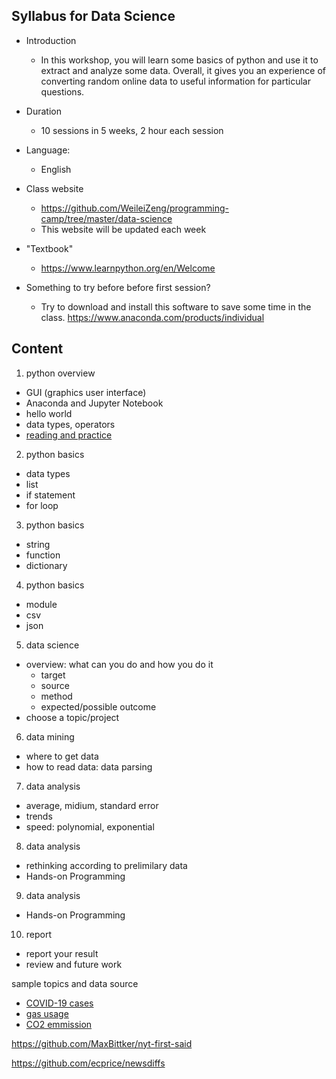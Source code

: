 ## Syllabus for Data Science

- Introduction
  - In this workshop, you will learn some basics of python and use it to extract and analyze some data. Overall, it gives you an experience of converting random online data to useful information for particular questions.

- Duration
  - 10 sessions in 5 weeks, 2 hour each session
- Language:
  - English
- Class website
  - https://github.com/WeileiZeng/programming-camp/tree/master/data-science 
  - This website will be updated each week
- "Textbook" 
  - https://www.learnpython.org/en/Welcome

- Something to try before before first session?
  - Try to download and install this software to save some time in the class. https://www.anaconda.com/products/individual


## Content

1. python overview
  - GUI (graphics user interface)
  - Anaconda and Jupyter Notebook
  - hello world
  - data types, operators
  - [reading and practice](https://www.learnpython.org/en/Welcome)
  
2. python basics
  - data types
  - list
  - if statement
  - for loop

3. python basics
  - string
  - function
  - dictionary
  
4. python basics
  - module
  - csv
  - json
  
5. data science
  - overview: what can you do and how you do it
    - target
	- source
	- method
	- expected/possible outcome
  - choose a topic/project
  
6. data mining
  - where to get data
  - how to read data: data parsing

7. data analysis
  - average, midium, standard error
  - trends
  - speed: polynomial, exponential

8. data analysis
  - rethinking according to prelimilary data
  - Hands-on Programming

9. data analysis
  - Hands-on Programming

10. report
  - report your result
  - review and future work
  
  

sample topics and data source
- [COVID-19 cases](http://open-source-covid-19.weileizeng.com)
- [gas usage](https://www.eia.gov/dnav/ng/ng_cons_sum_dcu_nus_m.htm)
- [CO2 emmission](https://databank.worldbank.org/reports.aspx?source=2&type=metadata&series=EN.ATM.CO2E.PC)


https://github.com/MaxBittker/nyt-first-said

https://github.com/ecprice/newsdiffs
